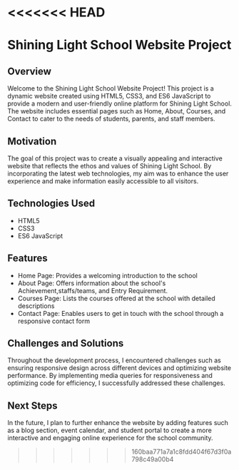<<<<<<< HEAD
=======
# Shining Light School Website Project

## Overview
Welcome to the Shining Light School Website Project! This project is a dynamic website created using HTML5, CSS3, and ES6 JavaScript to provide a modern and user-friendly online platform for Shining Light School. The website includes essential pages such as Home, About, Courses, and Contact to cater to the needs of students, parents, and staff members.

## Motivation
The goal of this project was to create a visually appealing and interactive website that reflects the ethos and values of Shining Light School. By incorporating the latest web technologies, my aim was to enhance the user experience and make information easily accessible to all visitors.

## Technologies Used
- HTML5
- CSS3
- ES6 JavaScript

## Features
- Home Page: Provides a welcoming introduction to the school
- About Page: Offers information about the school's Achievement,staffs/teams, and Entry Requirement.
- Courses Page: Lists the courses offered at the school with detailed descriptions
- Contact Page: Enables users to get in touch with the school through a responsive contact form

## Challenges and Solutions
Throughout the development process, I encountered challenges such as ensuring responsive design across different devices and optimizing website performance. By implementing media queries for responsiveness and optimizing code for efficiency, I successfully addressed these challenges.

## Next Steps
In the future, I plan to further enhance the website by adding features such as a blog section, event calendar, and student portal to create a more interactive and engaging online experience for the school community.
>>>>>>> 160baa771a7a1c8fdd404f67d3f0a798c49a00b4

